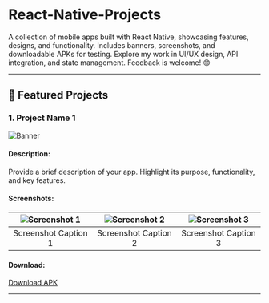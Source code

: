 # React-Native-Projects
A collection of mobile apps built with React Native, showcasing features, designs, and functionality. Includes banners, screenshots, and downloadable APKs for testing. Explore my work in UI/UX design, API integration, and state management. Feedback is welcome! 😊


---

## 🌟 Featured Projects

### 1. Project Name 1
![Banner](./Images/banner.png)

#### Description:
Provide a brief description of your app. Highlight its purpose, functionality, and key features.

#### Screenshots:
| ![Screenshot 1](./Images/app1_screenshot1.png) | ![Screenshot 2](./Images/app1_screenshot2.png) |![Screenshot 3](./Images/app1_screenshot2.png) |
|:-----------------------------------------------:|:-----------------------------------------------:|:-----------------------------------------------:|
| Screenshot Caption 1                            | Screenshot Caption 2                            |Screenshot Caption 3                            |

#### Download:
[Download APK](./APKs/app1.apk)

---
